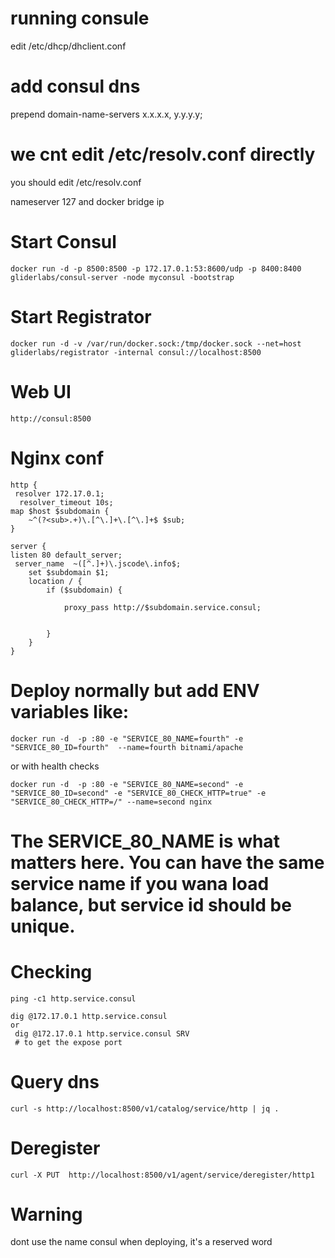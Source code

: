# running consule

edit /etc/dhcp/dhclient.conf

# add consul dns
prepend domain-name-servers x.x.x.x, y.y.y.y;

# we cnt edit /etc/resolv.conf directly
you should edit /etc/resolv.conf

nameserver 127
and docker bridge ip 

# Start Consul

```
docker run -d -p 8500:8500 -p 172.17.0.1:53:8600/udp -p 8400:8400 gliderlabs/consul-server -node myconsul -bootstrap
```

# Start Registrator

```
docker run -d -v /var/run/docker.sock:/tmp/docker.sock --net=host gliderlabs/registrator -internal consul://localhost:8500
```

# Web UI 

```
http://consul:8500
```

# Nginx conf
```
http {
 resolver 172.17.0.1;
  resolver_timeout 10s;
map $host $subdomain {
    ~^(?<sub>.+)\.[^\.]+\.[^\.]+$ $sub;
}

server {
listen 80 default_server;
 server_name  ~([^.]+)\.jscode\.info$;
    set $subdomain $1;
    location / {
        if ($subdomain) {

            proxy_pass http://$subdomain.service.consul;


        }
    }
}
```

# Deploy normally but add ENV variables like:

```
docker run -d  -p :80 -e "SERVICE_80_NAME=fourth" -e "SERVICE_80_ID=fourth"  --name=fourth bitnami/apache
```

or with health checks

```
docker run -d  -p :80 -e "SERVICE_80_NAME=second" -e "SERVICE_80_ID=second" -e "SERVICE_80_CHECK_HTTP=true" -e "SERVICE_80_CHECK_HTTP=/" --name=second nginx
```

# The SERVICE_80_NAME is what matters here. You can have the same service name if you wana load balance, but service id should be unique.

# Checking

```
ping -c1 http.service.consul
```

```
dig @172.17.0.1 http.service.consul  
or
 dig @172.17.0.1 http.service.consul SRV
 # to get the expose port
```

# Query dns

```
curl -s http://localhost:8500/v1/catalog/service/http | jq .
```

# Deregister

```
curl -X PUT  http://localhost:8500/v1/agent/service/deregister/http1
```

# Warning

dont use the name consul when deploying, it's a reserved word